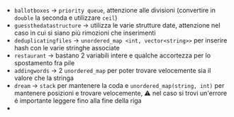 * `ballotboxes` -> `priority queue`, attenzione alle divisioni (convertire in `double` la seconda e utilizzare `ceil`)
* `guessthedatastructure` -> utilizza le varie strutture date, attenzione nel caso in cui si siano più rimozioni che inserimenti
* `deduplicatingfiles` -> `unordered_map <int, vector<string>>` per inserire hash con le varie stringhe associate
* `restaurant` -> bastano 2 variabili intere e qualche accortezza per lo spostamento fra pile
* `addingwords` -> 2 `unordered_map` per poter trovare velocemente sia il valore che la stringa
* `dream` -> `stack` per mantenere la coda e `unordered_map(string, int)` per mantenere posizioni e trovare velocemente, ⚠️ nel caso si trovi un'errore é importante leggere fino alla fine della riga
* 